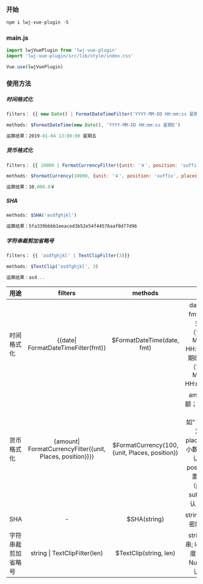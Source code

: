### 开始
```javascript
npm i lwj-vue-plugin -S
```
### main.js
```javascript
import lwjVuePlugin from 'lwj-vue-plugin'
import 'lwj-vue-plugin/src/lib/style/index.css'

Vue.use(lwjVuePlugin)
```
### 使用方法
##### 时间格式化
```javascript
filters： {{ new Date() | FormatDateTimeFilter('YYYY-MM-DD HH:mm:ss 星期E')}}

methods: $FormatDateTime(new Date(), 'YYYY-MM-DD HH:mm:ss 星期E')

运算结果：2019-01-04 13:00:00 星期五
```


##### 货币格式化
```javascript
filters： {{ 10000 | FormatCurrencyFilter({unit: '￥', position: 'suffix', places: 1})}}

methods: $FormatCurrency(10000, {unit: '￥', position: 'suffix', places: 1})

运算结果：10,000.0￥
```
##### SHA
```javascript
methods: $SHA('asdfghjkl')

运算结果：5fa339bbbb1eeaced3b52e54f44576aaf0d77d96
```
##### 字符串裁剪加省略号
```javascript
filters： {{ 'asdfghjkl' | TextClipFilter(3)}}

methods: $TextClip('asdfghjkl', 3)

运算结果：asd...
```


| 用途       |            filters               | methods                     | 参数 |
| :---------  |:------------------------------:| :-------------------------: |:-------:|
| 时间格式化  | {{date\| FormatDateTimeFilter(fmt)} |  $FormatDateTime(date, fmt) | date: 时间; fmt: 时间格式，如（"YYYY-MM-DD HH:mm:ss 星期E"） 默认（"YYYY-MM-DD HH:mm:ss"）|
| 货币格式化  | {amount\| FormatCurrencyFilter({unit, Places, position})}} |  $FormatCurrency(100, {unit, Places, position}) | amount: 金额；unit: 货币符号, 如"￥"，默认为空； places：保留小数位数，默认为2， position：位置，可选（prefix、suffix），默认：prefix|
| SHA  | - |  $SHA(string) | string: 用于加密的字符串|
| 字符串裁剪加省略号| string \| TextClipFilter(len) |  $TextClip(string, len) | string: 字符串; len:截取长度， type: Number 默认： 10|